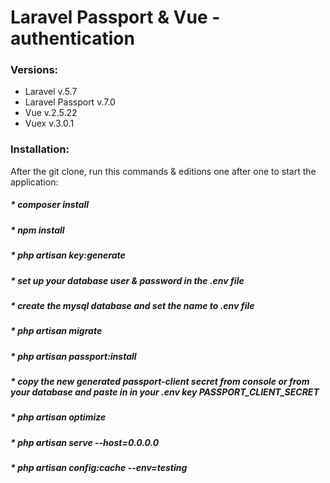 # Laravel Passport & Vue - authentication

### Versions:

-   Laravel v.5.7
-   Laravel Passport v.7.0
-   Vue v.2.5.22
-   Vuex v.3.0.1

### Installation:

After the git clone, run this commands & editions one after one to start the application:

##### \* composer install

##### \* npm install

##### \* php artisan key:generate

##### \* set up your database user & password in the .env file

##### \* create the mysql database and set the name to .env file

##### \* php artisan migrate

##### \* php artisan passport:install

##### \* copy the new generated passport-client secret from console or from your database and paste in in your .env key PASSPORT_CLIENT_SECRET

##### \* php artisan optimize

##### \* php artisan serve --host=0.0.0.0

##### \* php artisan config:cache --env=testing
